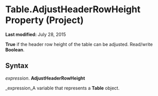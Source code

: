 
# Table.AdjustHeaderRowHeight Property (Project)

 **Last modified:** July 28, 2015

 **True** if the header row height of the table can be adjusted. Read/write **Boolean**.

## Syntax

 _expression_. **AdjustHeaderRowHeight**

 _expression_A variable that represents a  **Table** object.

